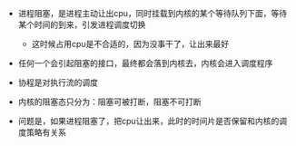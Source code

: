 - 进程阻塞，是进程主动让出cpu，同时挂载到内核的某个等待队列下面，等待某个时间的到来，引发进程调度切换
  - 这时候占用cpu是不合适的，因为没事干了，让出来最好
- 任何一个会引起阻塞的接口，最终都会落到内核去，内核会进入调度程序

- 协程是对执行流的调度
- 内核的阻塞态只分为：阻塞可被打断，阻塞不可打断
- 问题是，如果进程阻塞了，把cpu让出来，此时的时间片是否保留和内核的调度策略有关系
